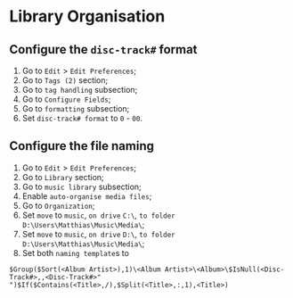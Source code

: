 # Library Organisation

## Configure the `disc-track#` format
1. Go to `Edit` > `Edit Preferences`;
2. Go to `Tags (2)` section;
3. Go to `tag handling` subsection;
4. Go to `Configure Fields`;
5. Go to `formatting` subsection;
6. Set `disc-track# format` to `0` - `00`.

## Configure the file naming
1. Go to `Edit` > `Edit Preferences`;
2. Go to `Library` section;
3. Go to `music library` subsection;
4. Enable `auto-organise media files`;
5. Go to `Organization`;
6. Set `move` to `music`, `on drive` `C:\`, `to folder` `D:\Users\Matthias\Music\Media\`;
7. Set `move` to `music`, `on drive` `D:\`, `to folder` `D:\Users\Matthias\Music\Media\`;
8. Set both `naming template`s to

```$Group($Sort(<Album Artist>),1)\<Album Artist>\<Album>\$IsNull(<Disc-Track#>,,<Disc-Track#>" ")$If($Contains(<Title>,/),$Split(<Title>,:,1),<Title>)```
